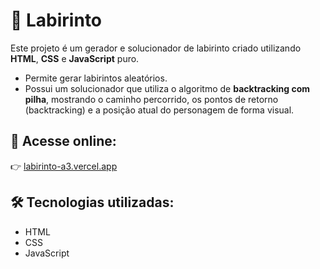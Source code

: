 # 🧠 Labirinto

Este projeto é um gerador e solucionador de labirinto criado utilizando **HTML**, **CSS** e **JavaScript** puro.

- Permite gerar labirintos aleatórios.
- Possui um solucionador que utiliza o algoritmo de **backtracking com pilha**, mostrando o caminho percorrido, os pontos de retorno (backtracking) e a posição atual do personagem de forma visual.

## 🚀 Acesse online:
👉 [labirinto-a3.vercel.app](https://labirinto-a3.vercel.app)

## 🛠️ Tecnologias utilizadas:
- HTML
- CSS
- JavaScript
